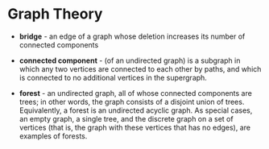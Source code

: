 # Graph Theory

- **bridge** - an edge of a graph whose deletion increases its number of connected components

- **connected component** - (of an undirected graph) is a subgraph in which any two vertices are connected 
to each other by paths, and which is connected to no additional vertices in the supergraph. 

- **forest** - an undirected graph, all of whose connected components are trees; 
in other words, the graph consists of a disjoint union of trees. Equivalently, a forest is an 
undirected acyclic graph. As special cases, an empty graph, a single tree, and the discrete graph
on a set of vertices (that is, the graph with these vertices that has no edges), are examples of forests.
